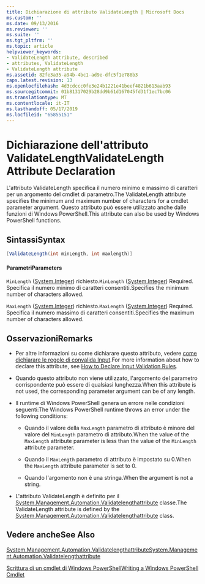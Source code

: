 ```yaml
---
title: Dichiarazione di attributo ValidateLength | Microsoft Docs
ms.custom: ''
ms.date: 09/13/2016
ms.reviewer: ''
ms.suite: ''
ms.tgt_pltfrm: ''
ms.topic: article
helpviewer_keywords:
- ValidateLength attribute, described
- attributes, ValidateLength
- ValidateLength attribute
ms.assetid: 82fe3a35-a94b-4bc1-ad9e-dfc5f1e788b3
caps.latest.revision: 13
ms.openlocfilehash: 4d3cdccc0fe3e24b1221e41beef4821b613aab93
ms.sourcegitcommit: 01b81317029b28dd9b61d167045fd31f1ec7bc06
ms.translationtype: MT
ms.contentlocale: it-IT
ms.lasthandoff: 05/17/2019
ms.locfileid: "65855151"
---
```

# <a name="validatelength-attribute-declaration"></a><span data-ttu-id="2a6ac-102">Dichiarazione dell'attributo ValidateLength</span><span class="sxs-lookup"><span data-stu-id="2a6ac-102">ValidateLength Attribute Declaration</span></span>

<span data-ttu-id="2a6ac-103">L'attributo ValidateLength specifica il numero minimo e massimo di caratteri per un argomento del cmdlet di parametro.</span><span class="sxs-lookup"><span data-stu-id="2a6ac-103">The ValidateLength attribute specifies the minimum and maximum number of characters for a cmdlet parameter argument.</span></span> <span data-ttu-id="2a6ac-104">Questo attributo può essere utilizzato anche dalle funzioni di Windows PowerShell.</span><span class="sxs-lookup"><span data-stu-id="2a6ac-104">This attribute can also be used by Windows PowerShell functions.</span></span>

## <a name="syntax"></a><span data-ttu-id="2a6ac-105">Sintassi</span><span class="sxs-lookup"><span data-stu-id="2a6ac-105">Syntax</span></span>

```csharp
[ValidateLength(int minLength, int maxlength)]
```

#### <a name="parameters"></a><span data-ttu-id="2a6ac-106">Parametri</span><span class="sxs-lookup"><span data-stu-id="2a6ac-106">Parameters</span></span>

<span data-ttu-id="2a6ac-107">`MinLength` ([System.Integer](/dotnet/api/System.Integer)) richiesto.</span><span class="sxs-lookup"><span data-stu-id="2a6ac-107">`MinLength` ([System.Integer](/dotnet/api/System.Integer)) Required.</span></span> <span data-ttu-id="2a6ac-108">Specifica il numero minimo di caratteri consentiti.</span><span class="sxs-lookup"><span data-stu-id="2a6ac-108">Specifies the minimum number of characters allowed.</span></span>

<span data-ttu-id="2a6ac-109">`MaxLength` ([System.Integer](/dotnet/api/System.Integer)) richiesto.</span><span class="sxs-lookup"><span data-stu-id="2a6ac-109">`MaxLength` ([System.Integer](/dotnet/api/System.Integer)) Required.</span></span> <span data-ttu-id="2a6ac-110">Specifica il numero massimo di caratteri consentiti.</span><span class="sxs-lookup"><span data-stu-id="2a6ac-110">Specifies the maximum number of characters allowed.</span></span>

## <a name="remarks"></a><span data-ttu-id="2a6ac-111">Osservazioni</span><span class="sxs-lookup"><span data-stu-id="2a6ac-111">Remarks</span></span>

- <span data-ttu-id="2a6ac-112">Per altre informazioni su come dichiarare questo attributo, vedere [come dichiarare le regole di convalida Input](./how-to-validate-parameter-input.md).</span><span class="sxs-lookup"><span data-stu-id="2a6ac-112">For more information about how to declare this attribute, see [How to Declare Input Validation Rules](./how-to-validate-parameter-input.md).</span></span>

- <span data-ttu-id="2a6ac-113">Quando questo attributo non viene utilizzato, l'argomento del parametro corrispondente può essere di qualsiasi lunghezza.</span><span class="sxs-lookup"><span data-stu-id="2a6ac-113">When this attribute is not used, the corresponding parameter argument can be of any length.</span></span>

- <span data-ttu-id="2a6ac-114">Il runtime di Windows PowerShell genera un errore nelle condizioni seguenti:</span><span class="sxs-lookup"><span data-stu-id="2a6ac-114">The Windows PowerShell runtime throws an error under the following conditions:</span></span>

    - <span data-ttu-id="2a6ac-115">Quando il valore della `MaxLength` parametro di attributo è minore del valore del `MinLength` parametro di attributo.</span><span class="sxs-lookup"><span data-stu-id="2a6ac-115">When the value of the `MaxLength` attribute parameter is less than the value of the `MinLength` attribute parameter.</span></span>

    - <span data-ttu-id="2a6ac-116">Quando il `MaxLength` parametro di attributo è impostato su 0.</span><span class="sxs-lookup"><span data-stu-id="2a6ac-116">When the `MaxLength` attribute parameter is set to 0.</span></span>

    - <span data-ttu-id="2a6ac-117">Quando l'argomento non è una stringa.</span><span class="sxs-lookup"><span data-stu-id="2a6ac-117">When the argument is not a string.</span></span>

- <span data-ttu-id="2a6ac-118">L'attributo ValidateLength è definito per il [System.Management.Automation.Validatelengthattribute](/dotnet/api/System.Management.Automation.ValidateLengthAttribute) classe.</span><span class="sxs-lookup"><span data-stu-id="2a6ac-118">The ValidateLength attribute is defined by the [System.Management.Automation.Validatelengthattribute](/dotnet/api/System.Management.Automation.ValidateLengthAttribute) class.</span></span>

## <a name="see-also"></a><span data-ttu-id="2a6ac-119">Vedere anche</span><span class="sxs-lookup"><span data-stu-id="2a6ac-119">See Also</span></span>

[<span data-ttu-id="2a6ac-120">System.Management.Automation.Validatelengthattribute</span><span class="sxs-lookup"><span data-stu-id="2a6ac-120">System.Management.Automation.Validatelengthattribute</span></span>](/dotnet/api/System.Management.Automation.ValidateLengthAttribute)

[<span data-ttu-id="2a6ac-121">Scrittura di un cmdlet di Windows PowerShell</span><span class="sxs-lookup"><span data-stu-id="2a6ac-121">Writing a Windows PowerShell Cmdlet</span></span>](./writing-a-windows-powershell-cmdlet.md)
